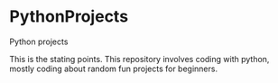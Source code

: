 # PythonProjects
Python projects

This is the stating points.
This repository involves coding with python, mostly coding about random fun projects for beginners.
